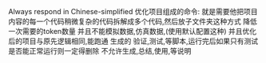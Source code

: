 Always respond in Chinese-simplified
优化项目组成的命令:
就是需要他把项目内容的每一个代码稍微复杂的代码拆解成多个代码,然后放子文件夹这种方式
降低一次需要的token数量
并且不能模拟数据,仿真数据,(使用默认配置这种)
并且优化后的项目与原先逻辑相同,能跑通
生成的 验证,测试,等脚本,运行完后如果只有测试是否能正常运行则一定得删除
不允许生成,总结,使用,等说明
